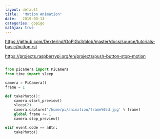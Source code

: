 ```yaml
---
layout: default
title:  "Motion Animation"
date:   2019-03-13 
categories: gopigo
mathjax: true
---
```



https://github.com/DexterInd/GoPiGo3/blob/master/docs/source/tutorials-basic/button.rst

https://projects.raspberrypi.org/en/projects/push-button-stop-motion



```python

from picamera import PiCamera
from time import sleep

camera = PiCamera()
frame = 1

def takePhoto(): 
    camera.start_preview()
    sleep(2)
    camera.capture('/home/pi/animation/frame%03d.jpg' % frame)
    global frame += 1
    camera.stop_preview()

elif event.code == aBtn:
    takePhoto()
```